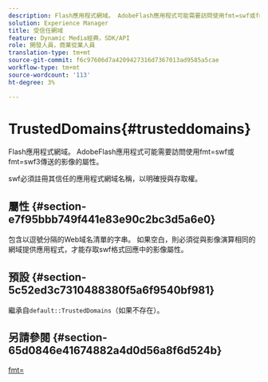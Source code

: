 ```yaml
---
description: Flash應用程式網域。 AdobeFlash應用程式可能需要訪問使用fmt=swf或fmt=swf3傳送的影像的屬性。
solution: Experience Manager
title: 受信任網域
feature: Dynamic Media經典，SDK/API
role: 開發人員，商業從業人員
translation-type: tm+mt
source-git-commit: f6c97606d7a4209427316d7367013ad9585a5cae
workflow-type: tm+mt
source-wordcount: '113'
ht-degree: 3%

---
```



# TrustedDomains{#trusteddomains}

Flash應用程式網域。 AdobeFlash應用程式可能需要訪問使用fmt=swf或fmt=swf3傳送的影像的屬性。

swf必須註冊其信任的應用程式網域名稱，以明確授與存取權。

## 屬性 {#section-e7f95bbb749f441e83e90c2bc3d5a6e0}

包含以逗號分隔的Web域名清單的字串。 如果空白，則必須從與影像演算相同的網域提供應用程式，才能存取swf格式回應中的影像屬性。

## 預設 {#section-5c52ed3c7310488380f5a6f9540bf981}

繼承自`default::TrustedDomains`（如果不存在）。

## 另請參閱 {#section-65d0846e41674882a4d0d56a8f6d524b}

[fmt=](../../../../../is-api/http-ref/image-serving-api-ref/c-http-protocol-reference/c-command-reference/r-is-http-fmt.md#reference-cdf10043423b45ba9fe15157fb3ae37a)
